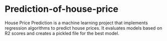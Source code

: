 # Prediction-of-house-price
House Price Prediction is a machine learning project that implements regression algorithms to predict house prices. It evaluates models based on R2 scores and creates a pickled file for the best model. 
